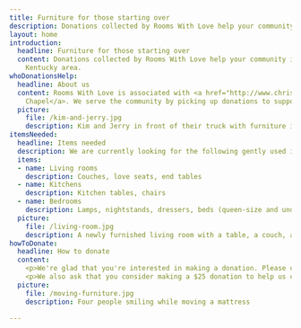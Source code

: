 ```yaml
---
title: Furniture for those starting over
description: Donations collected by Rooms With Love help your community in the Northern Kentucky area.
layout: home
introduction:
  headline: Furniture for those starting over
  content: Donations collected by Rooms With Love help your community in the Northern
    Kentucky area.
whoDonationsHelp:
  headline: About us
  content: Rooms With Love is associated with <a href="http://www.christschapel.net/">Christ's
    Chapel</a>. We serve the community by picking up donations to support those in need around us.
  picture:
    file: /kim-and-jerry.jpg
    description: Kim and Jerry in front of their truck with furniture in it
itemsNeeded:
  headline: Items needed
  description: We are currently looking for the following gently used items.
  items:
  - name: Living rooms
    description: Couches, love seats, end tables
  - name: Kitchens
    description: Kitchen tables, chairs
  - name: Bedrooms
    description: Lamps, nightstands, dressers, beds (queen-size and under)
  picture:
    file: /living-room.jpg
    description: A newly furnished living room with a table, a couch, a love seat, and an ottoman
howToDonate:
  headline: How to donate
  content:
    <p>We're glad that you're interested in making a donation. Please contact us to arrange a pickup!</p>
    <p>We also ask that you consider making a $25 donation to help us continue to provide this service for our community.</p>
  picture:
    file: /moving-furniture.jpg
    description: Four people smiling while moving a mattress

---
```

